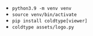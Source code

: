 - `python3.9 -m venv venv`
- `source venv/bin/activate`
- `pip install coldtype[viewer]`
- `coldtype assets/logo.py`